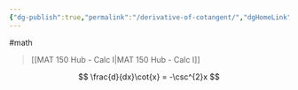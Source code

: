 ```yaml
---
{"dg-publish":true,"permalink":"/derivative-of-cotangent/","dgHomeLink":true,"dgPassFrontmatter":false,"dgShowLocalGraph":true}
---
```


#math 
> [[MAT 150 Hub - Calc I|MAT 150 Hub - Calc I]]

$$
\frac{d}{dx}\cot{x} = -\csc^{2}x
$$